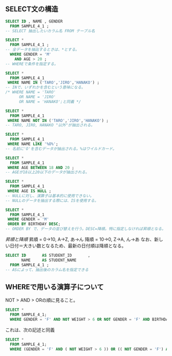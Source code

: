 ## SELECT文の構造
```sql
SELECT ID , NAME , GENDER
  FROM SAMPLE_4_1 ;
-- SELECT 抽出したいカラム名 FROM テーブル名
```

```sql
SELECT *
  FROM SAMPLE_4_1 ;
-- 全データを抽出するときは、*とする。
  WHERE GENDER = 'M'
    AND AGE > 20 ;
-- WHEREで条件を指定する。
```

```sql
SELECT *
  FROM SAMPLE_4_1
 WHERE NAME IN ('TARO','JIRO','HANAKO') ;
-- INで、いずれかを含むという意味になる。
/* WHERE NAME = 'TARO'
      OR NAME = 'JIRO'
      OR NAME = 'HANAKO';と同義 */
```

```sql
SELECT *
  FROM SAMPLE_4_1
 WHERE NAME NOT IN ('TARO','JIRO','HANAKO') ;
-- TARO, JIRO, HANAKO "以外"が抽出される。
```

```sql
SELECT *
  FROM SAMPLE_4_1
 WHERE NAME LIKE '%O%';
-- 名前に'O'を含むデータが抽出される。%はワイルドカード。
```

```sql
SELECT *
  FROM SAMPLE_4_1
 WHERE AGE BETWEEN 18 AND 20 ;
-- AGEが18以上20以下のデータが抽出される。
```

```sql
SELECT *
  FROM SAMPLE_4_1
 WHERE AGE IS NULL ;
-- NULLに対し、演算子は基本的に使用できない。
-- NULLのデータを抽出する際には、ISを使用する。
```

```sql
SELECT *
  FROM SAMPLE_4_1
 WHERE GENDER = 'M'
 ORDER BY BIRTHDAY DESC;
-- ORDER BY で、データの並び替えを行う。DESC=降順。特に指定しなければ昇順となる。
```

*昇順と降順*
昇順 = 0→10, A→Z, あ→ん
降順 = 10→0, Z→A, ん→あ
なお、新しい日付＝大きい数となるため、最新の日付順は降順となる。


```sql
SELECT ID       AS STUDENT_ID       , 
       NAME     AS STUDENT_NAME
  FROM SAMPLE_4_1 ;
-- ASによって、抽出後のカラム名を指定できる
```

## WHEREで用いる演算子について
NOT > AND > ORの順に見ること。
```sql
SELECT *
  FROM SAMPLE_4_1;
  WHERE GENDER = 'F' AND NOT WEIGHT > 6 OR NOT GENDER = 'F' AND BIRTHDAY > '20120101';
```
これは、次の記述と同義
```sql
SELECT *
  FROM SAMPLE_4_1;
  WHERE (GENDER = 'F' AND ( NOT WEIGHT > 6 )) OR (( NOT GENDER = 'F') AND BIRTHDAY > '20120101');
```